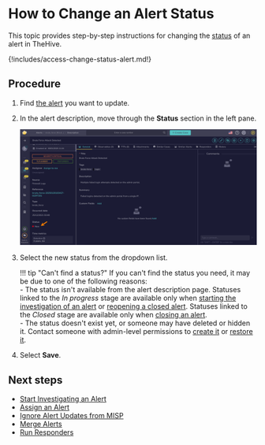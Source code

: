 # How to Change an Alert Status

This topic provides step-by-step instructions for changing the [status](../../../administration/status/about-statuses.md) of an alert in TheHive.

{!includes/access-change-status-alert.md!}

<h2>Procedure</h2>

1. Find [the alert](../alerts/search-for-alerts/find-an-alert.md) you want to update.

2. In the alert description, move through the **Status** section in the left pane.

    ![Status](../../../images/user-guides/analyst-corner/alerts/change-status-alert.png)

3. Select the new status from the dropdown list.

    !!! tip "Can't find a status?"
        If you can't find the status you need, it may be due to one of the following reasons:  
        - The status isn't available from the alert description page. Statuses linked to the *In progress* stage are available only when [starting the investigation of an alert](../alerts/start-investigating-an-alert.md) or [reopening a closed alert](reopen-an-alert.md). Statuses linked to the *Closed* stage are available only when [closing an alert](../alerts/close-an-alert.md).  
        - The status doesn't exist yet, or someone may have deleted or hidden it. Contact someone with admin-level permissions to [create it](../../../administration/status/create-a-status.md) or [restore it](../../../administration/status/change-visibility-of-a-status.md).

4. Select **Save**.

<h2>Next steps</h2>

* [Start Investigating an Alert](../alerts/start-investigating-an-alert.md)
* [Assign an Alert](assign-an-alert.md)
* [Ignore Alert Updates from MISP](ignore-alert-updates-misp.md)
* [Merge Alerts](../alerts/alerts-description/merge-alerts.md)
* [Run Responders](../alerts/alerts-description/run-responders.md)